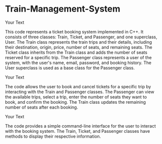# Train-Management-System
<p align="justify"> Your Text </p>This code represents a ticket booking system implemented in C++. It consists of three classes: Train, Ticket, and Passenger, and one superclass, User. The Train class represents the train trips and their details, including their destination, origin, price, number of seats, and remaining seats. The Ticket class inherits from the Train class and adds the number of seats reserved for a specific trip. The Passenger class represents a user of the system, with the user's name, email, password, and booking history. The User superclass is used as a base class for the Passenger class.</p>

<p align="justify"> Your Text </p>The code allows the user to book and cancel tickets for a specific trip by interacting with the Train and Passenger classes. The Passenger can view the available trips, select a trip, enter the number of seats they want to book, and confirm the booking. The Train class updates the remaining number of seats after each booking.</p>

<p align="justify"> Your Text </p>The code provides a simple command-line interface for the user to interact with the booking system. The Train, Ticket, and Passenger classes have methods to display their respective information.</p>
